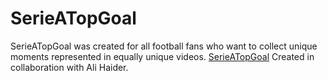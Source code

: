 # SerieATopGoal
SerieATopGoal was created for all football fans who want to collect unique moments represented in equally unique videos.
[SerieATopGoal](https://github.com/AliH2000/SerieATopGoal/blob/main/Serie%20A%20Top%20Goal.pdf)
Created in collaboration with Ali Haider.
